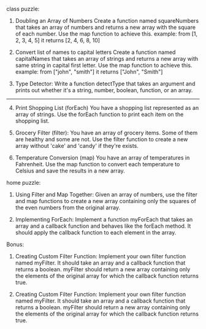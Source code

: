 class puzzle:

1. Doubling an Array of Numbers
Create a function named squareNumbers that takes an array of numbers and returns a new array with the square of each number. Use the map function to achieve this.
example: from [1, 2, 3, 4, 5] it returns [2, 4, 6, 8, 10]

2. Convert list of names to capital letters
Create a function named capitalNames that takes an array of strings and returns a new array with same string in capital first letter. Use the map function to achieve this.
example: from ["john", "smith"] it returns ["John", "Smith"]

3. Type Detector:
Write a function detectType that takes an argument and prints out whether it's a string, number, boolean, function, or an array.

----------

4. Print Shopping List (forEach)
You have a shopping list represented as an array of strings. Use the forEach function to print each item on the shopping list.

5. Grocery Filter (filter): 
You have an array of grocery items. Some of them are healthy and some are not. Use the filter function to create a new array without 'cake' and 'candy' if they're exists.

6. Temperature Conversion (map)
You have an array of temperatures in Fahrenheit. Use the map function to convert each temperature to Celsius and save the results in a new array.


home puzzle:

1. Using Filter and Map Together:
Given an array of numbers, use the filter and map functions to create a new array containing only the squares of the even numbers from the original array.

2. Implementing ForEach:
Implement a function myForEach that takes an array and a callback function and behaves like the forEach method. It should apply the callback function to each element in the array.

Bonus:
1. Creating Custom Filter Function:
Implement your own filter function named myFilter. It should take an array and a callback function that returns a boolean. myFilter should return a new array containing only the elements of the original array for which the callback function returns true.

2. Creating Custom Filter Function:
Implement your own filter function named myFilter. It should take an array and a callback function that returns a boolean. myFilter should return a new array containing only the elements of the original array for which the callback function returns true.
